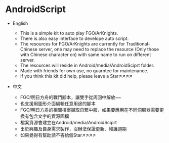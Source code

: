 # AndroidScript
- English
  - This is a simple kit to auto play FGO/ArKnights.
  - There is also easy interface to develope auto script.
  - The resources for FGO/ArKnights are currently for Traditional-Chinese server, one may need to replace the resource (Only those with Chinese character on) with same name to run on different server.
  - The resources will reside in Android/media/AndroidSciprt folder.
  - Made with friends for own use, no guarntee for maintenance.
  - If you think this kit did help, please leave a Star↗↗↗↗
  
- 中文
  - FGO/明日方舟的戰鬥腳本，讓雙手從周回中解放~~
  - 也支援用圖形介面編輯任意用途的腳本
  - FGO/明日方舟的相關檔案擷取自繁中服，如果要應用在不同伺服器需要更換有包含文字的資源圖檔
  - 檔案資源會建立在Android/media/AndroidSciprt
  - 出於興趣及自身需求製作，沒辦法保證更新、維護週期
  - 如果覺得有幫助請不吝給個Star↗↗↗↗
